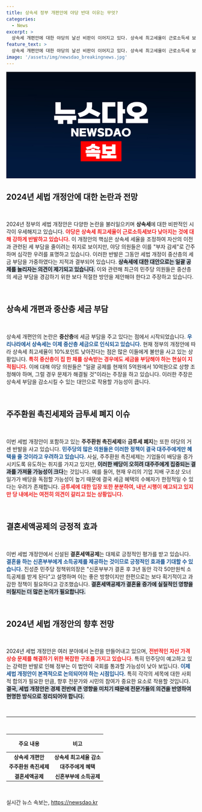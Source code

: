 ```yaml
---
title: 상속세 정부 개편안에 야당 반대 이유는 무엇?
categories:
  - News
excerpt: >
  상속세 개편안에 대한 야당의 날선 비판이 이어지고 있다. 상속세 최고세율이 근로소득세 보다 낮아지는 것에 반발하며, 부자 감세라 주장. 정부 개정안의 방향성에 대한 논란이 뜨거워진 가운데, 국민의 부담은 더욱 커질지 주목된다. 클릭하여 자세한 내용을 확인하세요!
feature_text: >
  상속세 개편안에 대한 야당의 날선 비판이 이어지고 있다. 상속세 최고세율이 근로소득세 보다 낮아지는 것에 반발하며, 부자 감세라 주장. 정부 개정안의 방향성에 대한 논란이 뜨거워진 가운데, 국민의 부담은 더욱 커질지 주목된다. 클릭하여 자세한 내용을 확인하세요!
image: '/assets/img/newsdao_breakingnews.jpg'
---
```


<p><img src="/assets/img/newsdao_breakingnews.jpg" alt="cryptoinkorea 속보" /></p>

<h2 data-ke-size="size26">2024년 세법 개정안에 대한 논란과 전망</h2>

<p data-ke-size="size16">&nbsp;</p>

<p>2024년 정부의 세법 개정안은 다양한 논란을 불러일으키며 <strong>상속세</strong>에 대한 비판적인 시각이 우세해지고 있습니다. <b><span style="color: #ee2323;">야당은 상속세 최고세율이 근로소득세보다 낮아지는 것에 대해 강하게 반발하고 있습니다.</span></b> 이 개정안의 핵심은 상속세 세율을 조정하여 자산의 이전과 관련된 세 부담을 줄이려는 취지로 보이지만, 야당 의원들은 이를 "부자 감세"로 간주하며 심각한 우려를 표명하고 있습니다. 이러한 반발은 그동안 세법 개정이 중산층의 세금 부담을 가중하였다는 지적과 결부되어 있습니다. <b><span style="background-color: #21538527;">상속세에 대한 대안으로는 일괄 공제를 늘리자는 의견이 제기되고 있습니다.</span></b> 이와 관련해 최근의 민주당 의원들은 중산층의 세금 부담을 경감하기 위한 보다 적절한 방안을 제안해야 한다고 주장하고 있습니다. </p>

<p data-ke-size="size16">&nbsp;</p>

<h2 data-ke-size="size26">상속세 개편과 중산층 세금 부담</h2>

<p data-ke-size="size16">&nbsp;</p>

<p>상속세 개편안의 논란은 <strong>중산층</strong>에 세금 부담을 주고 있다는 점에서 시작되었습니다. <b><span style="color: #1a5490;">우리나라에서 상속세는 이제 중산층 세금으로 인식되고 있습니다.</span></b> 현재 정부의 개정안에 따라 상속세 최고세율이 10%포인트 낮아진다는 점은 많은 이들에게 불만을 사고 있는 상황입니다. <b><span style="color: #ee2323;">특히 중산층이 집 한 채를 상속받는 경우에도 세금을 부담해야 하는 현실이 지적됩니다.</span></b> 이에 대해 야당 의원들은 "일괄 공제를 현재의 5억원에서 10억원으로 상향 조정해야 하며, 그럴 경우 문제가 해결될 것"이라는 주장을 하고 있습니다. 이러한 주장은 상속세 부담을 감소시킬 수 있는 대안으로 작용할 가능성이 큽니다.</p>

<p data-ke-size="size16">&nbsp;</p>

<h2 data-ke-size="size26">주주환원 촉진세제와 금투세 폐지 이슈</h2>

<p data-ke-size="size16">&nbsp;</p>

<p>이번 세법 개정안이 포함하고 있는 <strong>주주환원 촉진세제</strong>와 <strong>금투세 폐지</strong>는 또한 야당의 거센 반발을 사고 있습니다. <b><span style="color: #1a5490;">민주당의 많은 의원들은 이러한 정책이 결국 대주주에게만 혜택을 줄 것이라고 우려하고 있습니다.</span></b> 사실, 주주환원 촉진세제는 기업들이 배당을 증가시키도록 유도하는 취지를 가지고 있지만, <b><span style="background-color: #21538527;">이러한 배당이 오히려 대주주에게 집중되는 결과를 가져올 가능성이 크다</span></b>는 것입니다. 예를 들어, 현재 우리의 기업 지배 구조상 오너 일가가 배당을 독점할 가능성이 높기 때문에 결국 세금 혜택의 수혜자가 한정적일 수 있다는 우려가 존재합니다. <b><span style="color: #ee2323;">금투세에 대한 입장 또한 분분하여, 내년 시행이 예고되고 있지만 당 내에서는 여전히 의견이 갈리고 있는 상황입니다.</span></b></p>

<p data-ke-size="size16">&nbsp;</p>

<h2 data-ke-size="size26">결혼세액공제의 긍정적 효과</h2>

<p data-ke-size="size16">&nbsp;</p>

<p>이번 세법 개정안에서 신설된 <strong>결혼세액공제</strong>는 대체로 긍정적인 평가를 받고 있습니다. <b><span style="color: #1a5490;">결혼을 하는 신혼부부에게 소득공제를 제공하는 것이므로 긍정적인 효과를 기대할 수 있습니다.</span></b> 진성준 민주당 정책위의장은 "신혼부부가 결혼 후 3년 동안 각각 50만원씩 소득공제를 받게 된다"고 설명하며 이는 좋은 방향이지만 한편으로는 보다 획기적이고 과감한 정책이 필요하다고 강조했습니다. <b><span style="background-color: #21538527;">결혼세액공제가 결혼율 증가에 실질적인 영향을 미칠지는 더 많은 논의가 필요합니다.</span></b> </p>

<p data-ke-size="size16">&nbsp;</p>

<h2 data-ke-size="size26">2024년 세법 개정안의 향후 전망</h2>

<p data-ke-size="size16">&nbsp;</p>

<p>2024년 세법 개정안은 여러 분야에서 논란을 만들어내고 있으며, <b><span style="color: #ee2323;">전반적인 자산 가격 상승 문제를 해결하기 위한 복잡한 구조를 가지고 있습니다.</span></b> 특히 민주당이 예고하고 있는 강력한 반발로 인해 정부는 이 법안이 국회를 통과할 가능성이 낮아 보입니다. <b><span style="color: #1a5490;">이제 세법 개정안이 본격적으로 논의되어야 하는 시점입니다.</span></b> 특히 각각의 세목에 대한 사회적 합의가 필요한 만큼, 향후 전문가와 시민의 참여가 중요한 요소로 작용할 것입니다. <b><span style="background-color: #21538527;">결국, 세법 개정안은 경제 전반에 큰 영향을 미치기 때문에 전문가들의 의견을 반영하여 현명한 방식으로 정리되어야 합니다.</span></b></p>

<p data-ke-size="size16">&nbsp;</p>

<hr>

<p data-ke-size="size16">&nbsp;</p>

<table style="width: 100%;">
    <thead>
        <tr>
            <th style="text-align: center; height: 40px;"><b>주요 내용</b></th>
            <th style="text-align: center; height: 40px;"><b>비고</b></th>
        </tr>
    </thead>
    <tbody>
        <tr>
            <td style="text-align: center; height: 17px;"><b>상속세 개편안</b></td>
            <td style="text-align: center; height: 17px;"><b>상속세 최고세율 감소</b></td>
        </tr>
        <tr>
            <td style="text-align: center; height: 17px;"><b>주주환원 촉진세제</b></td>
            <td style="text-align: center; height: 17px;"><b>대주주에게 혜택</b></td>
        </tr>
        <tr>
            <td style="text-align: center; height: 17px;"><b>결혼세액공제</b></td>
            <td style="text-align: center; height: 17px;"><b>신혼부부에 소득공제</b></td>
        </tr>
    </tbody>
</table>

<p data-ke-size="size16">&nbsp;</p>
실시간 뉴스 속보는, <a href="https://newsdao.kr" rel="dofollow">https://newsdao.kr</a>


